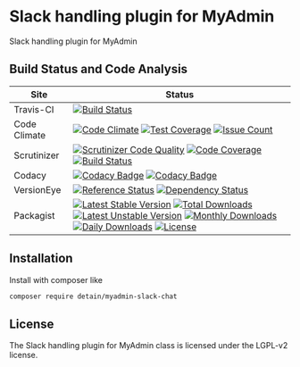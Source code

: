 # Slack handling plugin for MyAdmin

Slack handling plugin for MyAdmin

## Build Status and Code Analysis

Site          | Status
--------------|---------------------------
Travis-CI     | [![Build Status](https://travis-ci.org/detain/myadmin-slack-chat.svg?branch=master)](https://travis-ci.org/detain/myadmin-slack-chat)
Code Climate  | [![Code Climate](https://codeclimate.com/github/detain/myadmin-slack-chat/badges/gpa.svg)](https://codeclimate.com/github/detain/myadmin-slack-chat) [![Test Coverage](https://codeclimate.com/github/detain/myadmin-slack-chat/badges/coverage.svg)](https://codeclimate.com/github/detain/myadmin-slack-chat/coverage) [![Issue Count](https://codeclimate.com/github/detain/myadmin-slack-chat/badges/issue_count.svg)](https://codeclimate.com/github/detain/myadmin-slack-chat)
Scrutinizer   | [![Scrutinizer Code Quality](https://scrutinizer-ci.com/g/detain/myadmin-slack-chat/badges/quality-score.png?b=master)](https://scrutinizer-ci.com/g/detain/myadmin-slack-chat/?branch=master) [![Code Coverage](https://scrutinizer-ci.com/g/detain/myadmin-slack-chat/badges/coverage.png?b=master)](https://scrutinizer-ci.com/g/detain/myadmin-slack-chat/?branch=master) [![Build Status](https://scrutinizer-ci.com/g/detain/myadmin-slack-chat/badges/build.png?b=master)](https://scrutinizer-ci.com/g/detain/myadmin-slack-chat/build-status/master)
Codacy        | [![Codacy Badge](https://api.codacy.com/project/badge/Grade/226251fc068f4fd5b4b4ef9a40011d06)](https://www.codacy.com/app/detain/myadmin-slack-chat) [![Codacy Badge](https://api.codacy.com/project/badge/Coverage/25fa74eb74c947bf969602fcfe87e349)](https://www.codacy.com/app/detain/myadmin-slack-chat?utm_source=github.com&utm_medium=referral&utm_content=detain/myadmin-slack-chat&utm_campaign=Badge_Coverage)
VersionEye    | [![Reference Status](https://www.versioneye.com/php/detain:myadmin-slack-chat/reference_badge.svg?style=flat)](https://www.versioneye.com/php/detain:myadmin-slack-chat/references) [![Dependency Status](https://www.versioneye.com/user/projects/592f7318bafc5500414dfd2a/badge.svg?style=flat-square)](https://www.versioneye.com/user/projects/592f7318bafc5500414dfd2a)
Packagist     | [![Latest Stable Version](https://poser.pugx.org/detain/myadmin-slack-chat/version)](https://packagist.org/packages/detain/myadmin-slack-chat) [![Total Downloads](https://poser.pugx.org/detain/myadmin-slack-chat/downloads)](https://packagist.org/packages/detain/myadmin-slack-chat) [![Latest Unstable Version](https://poser.pugx.org/detain/myadmin-slack-chat/v/unstable)](//packagist.org/packages/detain/myadmin-slack-chat) [![Monthly Downloads](https://poser.pugx.org/detain/myadmin-slack-chat/d/monthly)](https://packagist.org/packages/detain/myadmin-slack-chat) [![Daily Downloads](https://poser.pugx.org/detain/myadmin-slack-chat/d/daily)](https://packagist.org/packages/detain/myadmin-slack-chat) [![License](https://poser.pugx.org/detain/myadmin-slack-chat/license)](https://packagist.org/packages/detain/myadmin-slack-chat)


## Installation

Install with composer like

```sh
composer require detain/myadmin-slack-chat
```

## License

The Slack handling plugin for MyAdmin class is licensed under the LGPL-v2 license.

